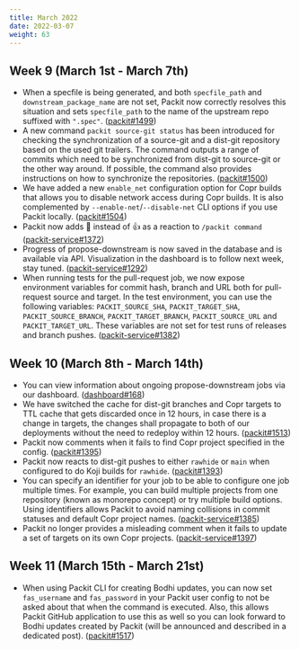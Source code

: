 ```yaml
---
title: March 2022
date: 2022-03-07
weight: 63
---
```


## Week 9 (March 1st - March 7th)

- When a specfile is being generated, and both `specfile_path` and
  `downstream_package_name` are not set, Packit now correctly resolves this
  situation and sets `specfile_path` to the name of the upstream repo suffixed
  with `".spec"`.
  ([packit#1499](https://github.com/packit/packit/pull/1499))
- A new command `packit source-git status` has been introduced for checking
  the synchronization of a source-git and a dist-git repository based on the
  used git trailers. The command outputs a range of commits which need to be
  synchronized from dist-git to source-git or the other way around. If possible,
  the command also provides instructions on how to synchronize the repositories.
  ([packit#1500](https://github.com/packit/packit/pull/1500))
- We have added a new `enable_net` configuration option for Copr builds that
  allows you to disable network access during Copr builds. It is also complemented
  by `--enable-net`/`--disable-net` CLI options if you use Packit locally.
  ([packit#1504](https://github.com/packit/packit/pull/1504))
- Packit now adds 👀 instead of 👍 as a reaction to `/packit command`
  ([packit-service#1372](https://github.com/packit/packit-service/pull/1372))
- Progress of propose-downstream is now saved in the database and is available
  via API. Visualization in the dashboard is to follow next week, stay tuned.
  ([packit-service#1292](https://github.com/packit/packit-service/pull/1292))
- When running tests for the pull-request job, we now expose environment
  variables for commit hash, branch and URL both for pull-request source and
  target. In the test environment, you can use the following variables:
  `PACKIT_SOURCE_SHA`, `PACKIT_TARGET_SHA`, `PACKIT_SOURCE_BRANCH`,
  `PACKIT_TARGET_BRANCH`, `PACKIT_SOURCE_URL` and `PACKIT_TARGET_URL`.
  These variables are not set for test runs of releases and branch pushes.
  ([packit-service#1382](https://github.com/packit/packit-service/pull/1382))

## Week 10 (March 8th - March 14th)

- You can view information about ongoing propose-downstream jobs via our dashboard.
  ([dashboard#168](https://github.com/packit/dashboard/pull/168))
- We have switched the cache for dist-git branches and Copr targets to TTL cache
  that gets discarded once in 12 hours, in case there is a change in targets, the
  changes shall propagate to both of our deployments without the need to redeploy
  within 12 hours. ([packit#1513](https://github.com/packit/packit/pull/1513))
- Packit now comments when it fails to find Copr project specified in the config.
  ([packit#1395](https://github.com/packit/packit-service/pull/1395))
- Packit now reacts to dist-git pushes to either `rawhide` or `main` when configured
  to do Koji builds for `rawhide`.
  ([packit#1393](https://github.com/packit/packit-service/pull/1393))
- You can specify an identifier for your job to be able to configure one job multiple times.
  For example, you can build multiple projects from one repository (known as monorepo concept)
  or try multiple build options. Using identifiers allows Packit to avoid naming collisions
  in commit statuses and default Copr project names.
  ([packit-service#1385](https://github.com/packit/packit-service/pull/1385))
- Packit no longer provides a misleading comment when it fails to update a set of
  targets on its own Copr projects.
  ([packit-service#1397](https://github.com/packit/packit-service/pull/1397))

## Week 11 (March 15th - March 21st)

- When using Packit CLI for creating Bodhi updates,
  you can now set `fas_username` and `fas_password` in your Packit user config
  to not be asked about that when the command is executed.
  Also, this allows Packit GitHub application to use this as well
  so you can look forward to Bodhi updates created by Packit
  (will be announced and described in a dedicated post).
  ([packit#1517](https://github.com/packit/packit/pull/1517))
